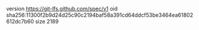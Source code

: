 version https://git-lfs.github.com/spec/v1
oid sha256:11300f2b9d24d25c90c2194baf58a391cd64ddcf53be3464ea61802612dc7b60
size 2189
